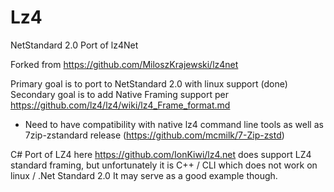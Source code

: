 # Lz4
NetStandard 2.0 Port of lz4Net

Forked from https://github.com/MiloszKrajewski/lz4net

Primary goal is to port to NetStandard 2.0 with linux support (done)
Secondary goal is to add Native Framing support per https://github.com/lz4/lz4/wiki/lz4_Frame_format.md
  * Need to have compatibility with native lz4 command line tools as well as 7zip-zstandard release (https://github.com/mcmilk/7-Zip-zstd)

C# Port of LZ4 here https://github.com/IonKiwi/lz4.net does support LZ4 standard framing, but unfortunately it is C++ / CLI which does not work on linux / .Net Standard 2.0
It may serve as a good example though.
